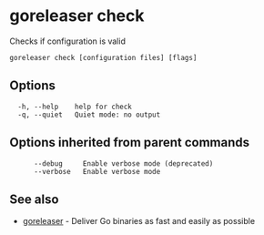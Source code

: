 # goreleaser check

Checks if configuration is valid

```
goreleaser check [configuration files] [flags]
```

## Options

```
  -h, --help    help for check
  -q, --quiet   Quiet mode: no output
```

## Options inherited from parent commands

```
      --debug     Enable verbose mode (deprecated)
      --verbose   Enable verbose mode
```

## See also

- [goreleaser](/cmd/goreleaser/) - Deliver Go binaries as fast and easily as possible
